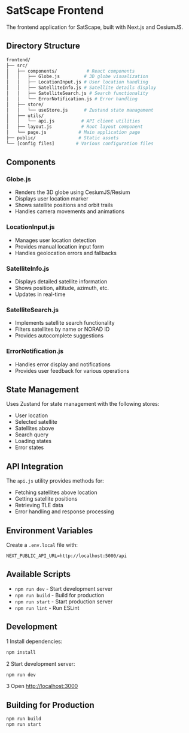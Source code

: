 # SatScape Frontend

The frontend application for SatScape, built with Next.js and CesiumJS.

## Directory Structure

```bash
frontend/
├── src/
│   ├── components/           # React components
│   │   ├── Globe.js         # 3D globe visualization
│   │   ├── LocationInput.js # User location handling
│   │   ├── SatelliteInfo.js # Satellite details display
│   │   ├── SatelliteSearch.js # Search functionality
│   │   └── ErrorNotification.js # Error handling
│   ├── store/
│   │   └── useStore.js      # Zustand state management
│   ├── utils/
│   │   └── api.js          # API client utilities
│   ├── layout.js           # Root layout component
│   └── page.js            # Main application page
├── public/                # Static assets
└── [config files]        # Various configuration files
```

## Components

### Globe.js

- Renders the 3D globe using CesiumJS/Resium
- Displays user location marker
- Shows satellite positions and orbit trails
- Handles camera movements and animations

### LocationInput.js

- Manages user location detection
- Provides manual location input form
- Handles geolocation errors and fallbacks

### SatelliteInfo.js

- Displays detailed satellite information
- Shows position, altitude, azimuth, etc.
- Updates in real-time

### SatelliteSearch.js

- Implements satellite search functionality
- Filters satellites by name or NORAD ID
- Provides autocomplete suggestions

### ErrorNotification.js

- Handles error display and notifications
- Provides user feedback for various operations

## State Management

Uses Zustand for state management with the following stores:

- User location
- Selected satellite
- Satellites above
- Search query
- Loading states
- Error states

## API Integration

The `api.js` utility provides methods for:

- Fetching satellites above location
- Getting satellite positions
- Retrieving TLE data
- Error handling and response processing

## Environment Variables

Create a `.env.local` file with:

```env
NEXT_PUBLIC_API_URL=http://localhost:5000/api
```

## Available Scripts

- `npm run dev` - Start development server
- `npm run build` - Build for production
- `npm run start` - Start production server
- `npm run lint` - Run ESLint

## Development

1 Install dependencies:

```bash
npm install
```

2 Start development server:

```bash
npm run dev
```

3 Open <http://localhost:3000>

## Building for Production

```bash
npm run build
npm run start
```
